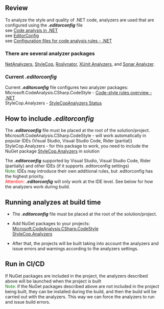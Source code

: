 ## Review

To analyze the style and quality of .NET code, analyzers are used that are configured using the _**.editorconfig**_ file
<br />see [Code analysis in .NET](https://docs.microsoft.com/en-us/dotnet/fundamentals/code-analysis/overview)
<br />see [EditorConfig](https://editorconfig.org/)
<br />see [Configuration files for code analysis rules - .NET](https://docs.microsoft.com/en-us/dotnet/fundamentals/code-analysis/configuration-files)

### There are several analyzer packages

[NetAnalyzers](https://docs.microsoft.com/en-us/visualstudio/code-quality/roslyn-analyzers-overview?view=vs-2022), [StyleCop](https://www.nuget.org/packages/StyleCop.Analyzers/), [Roslynator](https://www.nuget.org/packages/Roslynator.Analyzers/), [XUnit Analyzers](https://www.nuget.org/packages/xunit.analyzers/), and [Sonar Analyzer](https://www.nuget.org/packages/SonarAnalyzer.CSharp/).

### Current _.editorconfig_

Current _**.editorconfig**_ file configures two analyzer packages:
<br />Microsoft.CodeAnalysis.CSharp.CodeStyle - [Code-style rules overview - .NET](https://docs.microsoft.com/en-us/dotnet/fundamentals/code-analysis/style-rules/)
<br />StyleCop.Analyzers - [StyleCopAnalyzers Status](https://dotnetanalyzers.github.io/StyleCopAnalyzers)

## How to include _.editorconfig_

The _**.editorconfig**_ file must be placed at the root of the solution/project.
<br />Microsoft.CodeAnalysis.CSharp.CodeStyle - will work automatically in popular IDEs (Visual Studio, Visual Studio Code, Rider (partial))
<br />StyleCop.Analyzers - for this package to work, you need to include the NuGet package [StyleCop.Analyzers](https://www.nuget.org/packages/StyleCop.Analyzers/) in solution

The _**.editorconfig**_ supported by Visual Studio, Visual Studio Code, Rider (partially) and other IDEs (if it supports .editorconfig settings)
<br /><span style="color:green">Note:</span> IDEs may introduce their own additional rules, but .editorconfig has the highest priority.
<br /><span style="color:red">Attention:</span> _**.editorconfig**_  will only work at the IDE level. See below for how the analyzers work during build.

## Running analyzes at build time

* The ._**editorconfig**_ file must be placed at the root of the solution/project.
* Add NuGet packages to your projects:
  <br />[Microsoft.CodeAnalysis.CSharp.CodeStyle](https://www.nuget.org/packages/Microsoft.CodeAnalysis.CSharp.CodeStyle/)
  <br />[StyleCop.Analyzers](https://www.nuget.org/packages/StyleCop.Analyzers/)

* After that, the projects will be built taking into account the analyzers and issue errors and warnings according to the analyzers settings.

## Run in CI/CD

If NuGet packages are included in the project, the analyzers described above will be launched when the project is built
<br /><span style="color:green">Note:</span> if the NuGet packages described above are not included in the project being built, they can be installed during the build, and then the build will be carried out with the analyzers. This way we can force the analyzers to run and issue build errors.
